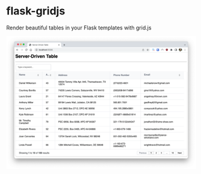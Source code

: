 # flask-gridjs
Render beautiful tables in your Flask templates with grid.js

![Table Example](table.png)
